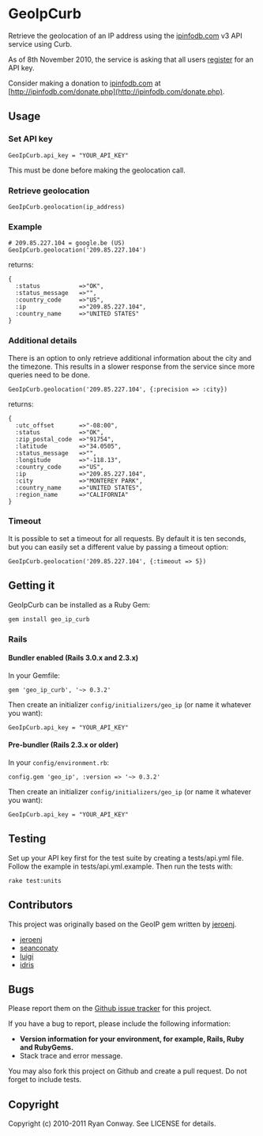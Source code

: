 # GeoIpCurb

Retrieve the geolocation of an IP address using the [ipinfodb.com](http://ipinfodb.com/) v3 API service using Curb.

As of 8th November 2010, the service is asking that all users [register](http://ipinfodb.com/register.php) for an API key.

Consider making a donation to [ipinfodb.com](http://ipinfodb.com/) at [http://ipinfodb.com/donate.php](http://ipinfodb.com/donate.php).

## Usage

### Set API key
    GeoIpCurb.api_key = "YOUR_API_KEY"

This must be done before making the geolocation call.

### Retrieve geolocation
    GeoIpCurb.geolocation(ip_address)

### Example

    # 209.85.227.104 = google.be (US)
    GeoIpCurb.geolocation('209.85.227.104')

returns:

    {
      :status           =>"OK", 
      :status_message   =>"", 
      :country_code     =>"US", 
      :ip               =>"209.85.227.104", 
      :country_name     =>"UNITED STATES"
    }

### Additional details

There is an option to only retrieve additional information about the city and the timezone. This results in a slower response from the service since more queries need to be done.

    GeoIpCurb.geolocation('209.85.227.104', {:precision => :city})

returns:

    {
      :utc_offset       =>"-08:00", 
      :status           =>"OK", 
      :zip_postal_code  =>"91754", 
      :latitude         =>"34.0505", 
      :status_message   =>"", 
      :longitude        =>"-118.13", 
      :country_code     =>"US", 
      :ip               =>"209.85.227.104", 
      :city             =>"MONTEREY PARK", 
      :country_name     =>"UNITED STATES", 
      :region_name      =>"CALIFORNIA"
    }

### Timeout

It is possible to set a timeout for all requests. By default it is ten seconds, but you can easily set a different value by passing a timeout option:

    GeoIpCurb.geolocation('209.85.227.104', {:timeout => 5}) 

## Getting it

GeoIpCurb can be installed as a Ruby Gem:

    gem install geo_ip_curb

### Rails

#### Bundler enabled (Rails 3.0.x and 2.3.x)

In your Gemfile:

    gem 'geo_ip_curb', '~> 0.3.2'

Then create an initializer `config/initializers/geo_ip` (or name it whatever you want):

    GeoIpCurb.api_key = "YOUR_API_KEY"

#### Pre-bundler (Rails 2.3.x or older)

In your `config/environment.rb`:

    config.gem 'geo_ip', :version => '~> 0.3.2'

Then create an initializer `config/initializers/geo_ip` (or name it whatever you want):

    GeoIpCurb.api_key = "YOUR_API_KEY"

## Testing

Set up your API key first for the test suite by creating a tests/api.yml file. Follow the example in tests/api.yml.example. Then run the tests with:

    rake test:units

## Contributors

This project was originally based on the GeoIP gem written by [jeroenj](https://github.com/jeroenj/geo_ip).

* [jeroenj](https://github.com/jeroenj)
* [seanconaty](https://github.com/seanconaty)
* [luigi](https://github.com/luigi)
* [idris](https://github.com/idris)

## Bugs

Please report them on the [Github issue tracker](https://github.com/rylon/geo_ip_curb/issues)
for this project.

If you have a bug to report, please include the following information:

* **Version information for your environment, for example, Rails, Ruby and RubyGems.**
* Stack trace and error message.

You may also fork this project on Github and create a pull request.
Do not forget to include tests.

## Copyright

Copyright (c) 2010-2011 Ryan Conway. See LICENSE for details.
